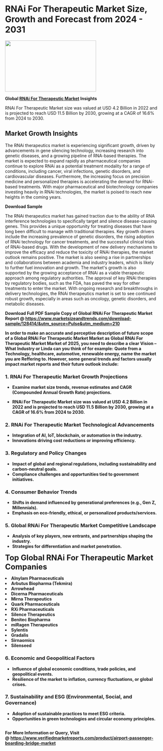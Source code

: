 <H1>RNAi For Therapeutic Market Size, Growth and Forecast from 2024 - 2031</H1><img class="aligncenter size-medium wp-image-584254" src="https://thirdeyenews.in/wp-content/uploads/2024/09/Global-Market-Research-300x168.jpeg" alt="" width="300" height="168" /><p><strong>Global&nbsp;<a href="https://www.marketsizeandtrends.com/download-sample/128414/&amp;utm_source=Pulse&amp;utm_medium=210">RNAi For Therapeutic Market</a> Insights</strong></p><p>RNAi For Therapeutic Market size was valued at USD 4.2 Billion in 2022 and is projected to reach USD 11.5 Billion by 2030, growing at a CAGR of 16.6% from 2024 to 2030.</p><p><h2>Market Growth Insights</h2> <p>The RNAi therapeutics market is experiencing significant growth, driven by advancements in gene silencing technology, increasing research into genetic diseases, and a growing pipeline of RNA-based therapies. The market is expected to expand rapidly as pharmaceutical companies continue to explore RNAi as a potential treatment modality for a range of conditions, including cancer, viral infections, genetic disorders, and cardiovascular diseases. Furthermore, the increasing focus on precision medicine and personalized therapies is accelerating the demand for RNAi-based treatments. With major pharmaceutical and biotechnology companies investing heavily in RNAi technologies, the market is poised to reach new heights in the coming years.</p> <p><strong>Download Sample</strong></p> <p>The RNAi therapeutics market has gained traction due to the ability of RNA interference technologies to specifically target and silence disease-causing genes. This provides a unique opportunity for treating diseases that have long been difficult to manage with traditional therapies. Key growth drivers include the increasing prevalence of genetic disorders, the rising adoption of RNAi technology for cancer treatments, and the successful clinical trials of RNAi-based drugs. With the development of new delivery mechanisms to improve the efficacy and reduce the toxicity of RNAi therapies, the market outlook remains positive. The market is also seeing a rise in partnerships and collaborations between academia and industry leaders, which is likely to further fuel innovation and growth. The market's growth is also supported by the growing acceptance of RNAi as a viable therapeutic approach among regulatory authorities. The approval of key RNAi therapies by regulatory bodies, such as the FDA, has paved the way for other treatments to enter the market. With ongoing research and breakthroughs in delivery technologies, the RNAi therapeutics market is set to see continued robust growth, especially in areas such as oncology, genetic disorders, and metabolic diseases. <p><strong></p><p><span class=""><strong>Download Full PDF Sample Copy of Global RNAi For Therapeutic Market Report</strong> @ <a href="https://www.marketsizeandtrends.com/download-sample/128414/&amp;utm_source=Pulse&amp;utm_medium=210" target="_blank">https://www.marketsizeandtrends.com/download-sample/128414/&amp;utm_source=Pulse&amp;utm_medium=210</a></span></p><p>In order to make an accurate and perceptive description of future scope of a Global&nbsp;RNAi For Therapeutic Market Market as Global&nbsp;RNAi For Therapeutic Market Market of 2025, you need to describe a clear Vision &ndash; What Industry or Linda can you think of for example: Quote from a Technology, healthcare, automotive, renewable energy, name the market you are Reffering to. However, some general trends and factors usually impact market reports and their future outlook include:</p><h3>1.&nbsp;<strong>RNAi For Therapeutic Market Growth Projections</strong></h3><ul><li>Examine market size trends, revenue estimates and CAGR (Compounded Annual Growth Rate) projections.</li><li><p>RNAi For Therapeutic Market size was valued at USD 4.2 Billion in 2022 and is projected to reach USD 11.5 Billion by 2030, growing at a CAGR of 16.6% from 2024 to 2030.</p></li></ul><h3>2.&nbsp;<strong>RNAi For Therapeutic Market Technological Advancements</strong></h3><ul><li>Integration of AI, IoT, blockchain, or automation in the industry.</li><li>Innovations driving cost reductions or improving efficiency.</li></ul><h3>3.&nbsp;<strong>Regulatory and Policy Changes</strong></h3><ul><li>Impact of global and regional regulations, including sustainability and carbon-neutral goals.</li><li>Compliance challenges and opportunities tied to government initiatives.</li></ul><h3>4.&nbsp;<strong>Consumer Behavior Trends</strong></h3><ul><li>Shifts in demand influenced by generational preferences (e.g., Gen Z, Millennials).</li><li>Emphasis on eco-friendly, ethical, or personalized products/services.</li></ul><h3>5.&nbsp;<strong>Global RNAi For Therapeutic Market Competitive Landscape</strong></h3><ul><li>Analysis of key players, new entrants, and partnerships shaping the industry.</li><li>Strategies for differentiation and market penetration.</li></ul><p data-pm-slice="1 1 []"><span style="color: inherit; font-family: inherit; font-size: 25px;">Top Global RNAi For Therapeutic Market Companies</span></p><div class="" data-test-id=""><p><li>Alnylam Pharmaceuticals</li><li> Arbutus Biopharma (Tekmira)</li><li> Arrowhead</li><li> Dicerna Pharmaceuticals</li><li> Mirna Therapeutics</li><li> Quark Pharmaceuticals</li><li> RXi Pharmaceuticals</li><li> Silence Therapeutics</li><li> Benitec Biopharma</li><li> miRagen Therapeutics</li><li> Sylentis</li><li> Gradalis</li><li> Sirnaomics</li><li> Silenseed</li></p></div><h3>6.&nbsp;<strong>Economic and Geopolitical Factors</strong></h3><ul><li>Influence of global economic conditions, trade policies, and geopolitical events.</li><li>Resilience of the market to inflation, currency fluctuations, or global crises.</li></ul><h3>7.&nbsp;<strong>Sustainability and ESG (Environmental, Social, and Governance)</strong></h3><ul><li>Adoption of sustainable practices to meet ESG criteria.</li><li>Opportunities in green technologies and circular economy principles.</li></ul><h2><strong style="font-size: 14px;">For More Information or Query, Visit @&nbsp;</strong><a style="background-color: #ffffff; font-size: 14px;" href="https://www.marketsizeandtrends.com/report/rnai-for-therapeutic-market/" target="_blank">https://www.verifiedmarketreports.com/product/airport-passenger-boarding-bridge-market</a></h2>
